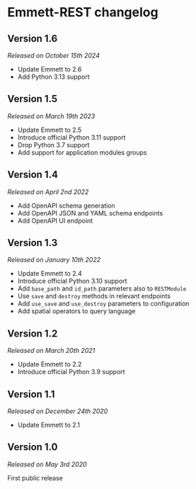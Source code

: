 Emmett-REST changelog
=====================

Version 1.6
-----------

*Released on October 15th 2024*

- Update Emmett to 2.6
- Add Python 3.13 support

Version 1.5
-----------

*Released on March 19th 2023*

- Update Emmett to 2.5
- Introduce official Python 3.11 support
- Drop Python 3.7 support
- Add support for application modules groups

Version 1.4
-----------

*Released on April 2nd 2022*

- Add OpenAPI schema generation
- Add OpenAPI JSON and YAML schema endpoints
- Add OpenAPI UI endpoint

Version 1.3
-----------

*Released on January 10th 2022*

- Update Emmett to 2.4
- Introduce official Python 3.10 support
- Add `base_path` and `id_path` parameters also to `RESTModule`
- Use `save` and `destroy` methods in relevant endpoints
- Add `use_save` and `use_destroy` parameters to configuration
- Add spatial operators to query language

Version 1.2
-----------

*Released on March 20th 2021*

- Update Emmett to 2.2
- Introduce official Python 3.9 support

Version 1.1
-----------

*Released on December 24th 2020*

- Update Emmett to 2.1

Version 1.0
-----------

*Released on May 3rd 2020*

First public release
